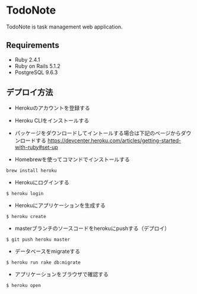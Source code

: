 # TodoNote
TodoNote is task management web application.

## Requirements

- Ruby 2.4.1
- Ruby on Rails 5.1.2
- PostgreSQL 9.6.3

## デプロイ方法

- Herokuのアカウントを登録する
- Heroku CLIをインストールする

- パッケージをダウンロードしてイントールする場合は下記のページからダウンロードする
https://devcenter.heroku.com/articles/getting-started-with-ruby#set-up

- Homebrewを使ってコマンドでインストールする

```
brew install heroku
```

- Herokuにログインする

```
$ heroku login
```

- Herokuにアプリケーションを生成する

```
$ heroku create
```

- masterブランチのソースコードをherokuにpushする（デプロイ）

```
$ git push heroku master
```

- データベースをmigrateする

```
$ heroku run rake db:migrate
```

- アプリケーションをブラウザで確認する

```
$ heroku open
```

